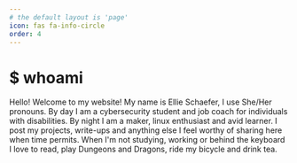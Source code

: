 ```yaml
---
# the default layout is 'page'
icon: fas fa-info-circle
order: 4
---
```

# $ whoami
Hello!  Welcome to my website!
My name is Ellie Schaefer, I use She/Her pronouns.
By day I am a cybersecurity student and job coach for individuals with disabilities.  By night I am a maker, linux enthusiast and avid learner. I post my projects, write-ups and anything else I feel worthy of sharing here when time permits.
When I'm not studying, working or behind the keyboard I love to read, play Dungeons and Dragons, ride my bicycle and drink tea.
